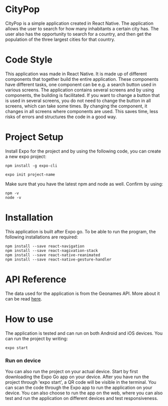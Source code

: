 # CityPop
CityPop is a simple application created in React Native. The application allows the user to search for how many inhabitants a certain city has. The user also has the opportunity to search for a country, and then get the population of the three largest cities for that country.

# Code Style
This application was made in React Native. It is made up of different components that together build the entire application. These components have different tasks, one component can be e.g. a search button used in various screens. The application contains several screens and by using components, the building is facilitated. If you want to change a button that is used in several screens, you do not need to change the button in all screens, which can take some times. By changing the component, it changes in all screens where components are used.  This saves time, less risks of errors and structures the code in a good way.

# Project Setup
Install Expo for the project and by using the following code, you can create a new expo project:
```
npm install -g expo-cli

expo init project-name
```

Make sure that you have the latest npm and node as well. Confirm by using: 
```
npm -v
node -v
```

# Installation
This application is built after Expo go. To be able to run the program, the following installations are required:
```
npm install --save react-navigation
npm install --save react-nagivation-stack
npm install --save react-native-reanimated 
npm install --save react-native-gesture-handler
```

# API Reference
The data used for the application is from the Geonames API. More about it can be read [here](
http://www.geonames.org/export/geonames-search.html).

# How to use
The application is tested and can run on both Android and iOS devices. You can run the project by writing:
```
expo start
```
### Run on device 
You can also run the project on your actual device. Start by first downloading the Expo Go app on your device. After you have run the project through 'expo start', a QR code will be visible in the terminal. You can scan the code through the Expo app to run the application on your device. You can also choose to run the app on the web, where you can also test and run the application on different devices and test responsiveness.



